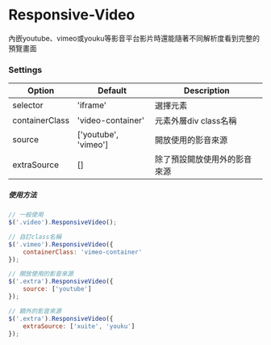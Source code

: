 # Responsive-Video

內嵌youtube、vimeo或youku等影音平台影片時還能隨著不同解析度看到完整的預覽畫面

### Settings

Option | Default | Description
------ | ------- | -----------
selector | 'iframe' | 選擇元素
containerClass | 'video-container' | 元素外層div class名稱
source | ['youtube', 'vimeo'] | 開放使用的影音來源
extraSource | [] | 除了預設開放使用外的影音來源

##### 使用方法

```javascript
// 一般使用
$('.video').ResponsiveVideo();

// 自訂class名稱
$('.vimeo').ResponsiveVideo({
    containerClass: 'vimeo-container'
});

// 開放使用的影音來源
$('.extra').ResponsiveVideo({
    source: ['youtube']
});

// 額外的影音來源
$('.extra').ResponsiveVideo({
    extraSource: ['xuite', 'youku']
});

```

